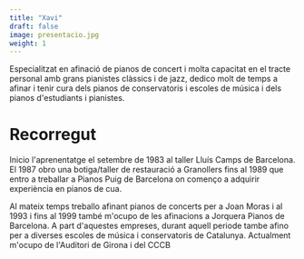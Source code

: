 ```yaml
---
title: "Xavi"
draft: false
image: presentacio.jpg
weight: 1
---
```


Especialitzat en afinació de pianos de concert i molta capacitat en el tracte personal amb grans pianistes clàssics i de jazz, dedico molt de temps a afinar i tenir cura dels pianos de conservatoris i escoles de música i dels pianos d'estudiants i pianistes.

# Recorregut

Inicio l'aprenentatge el setembre de 1983 al taller Lluís Camps de Barcelona.
El 1987 obro una botiga/taller de restauració a Granollers fins al 1989 que entro a treballar a Pianos Puig de Barcelona on començo a adquirir experiència en pianos de cua.

Al mateix temps treballo afinant pianos de concerts per a Joan Moras i al 1993 i fins al 1999 també m'ocupo de les afinacions a Jorquera Pianos de Barcelona. A part d'aquestes empreses, durant aquell periode tambe afino per a diverses escoles de música i conservatoris de Catalunya. Actualment m'ocupo de l'Auditori de Girona i del CCCB